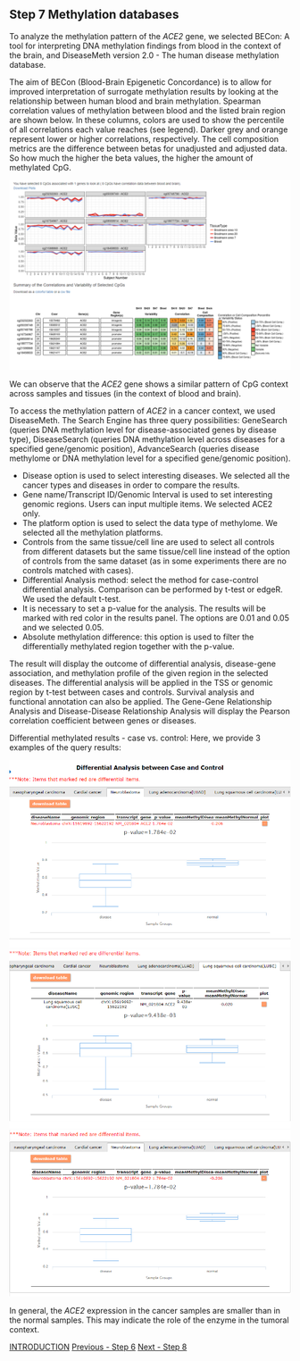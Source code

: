 ## Step 7 Methylation databases
To analyze the methylation pattern of the *ACE2* gene, we selected BECon: A tool for interpreting DNA methylation findings from blood in the context of the brain, and DiseaseMeth version 2.0 - The human disease methylation database.

The aim of BECon (Blood-Brain Epigenetic Concordance) is to allow for improved interpretation of surrogate methylation results by looking at the relationship between human blood and brain methylation. Spearman correlation values of methylation between blood and the listed brain region are shown below. In these columns, colors are used to show the percentile of all correlations each value reaches (see legend). Darker grey and orange represent lower or higher correlations, respectively. The cell composition metrics are the difference between betas for unadjusted and adjusted data. So how much the higher the beta values, the higher the amount of methylated CpG.

<img src= "./images/BECON.PNG">

We can observe that the *ACE2* gene shows a similar pattern of CpG context across samples and tissues (in the context of blood and brain).

To access the methylation pattern of *ACE2* in a cancer context, we used DiseaseMeth. The Search Engine has three query possibilities: GeneSearch (queries DNA methylation level for disease-associated genes by disease type), DiseaseSearch (queries DNA methylation level across diseases for a specified gene/genomic position), AdvanceSearch (queries disease methylome or DNA methylation level for a specified gene/genomic position).

* Disease option is used to select interesting diseases. We selected all the cancer types and diseases in order to compare the results.
* Gene name/Transcript ID/Genomic Interval is used to set interesting genomic regions. Users can input multiple items. We selected ACE2 only.
* The platform option is used to select the data type of methylome. We selected all the methylation platforms.
* Controls from the same tissue/cell line are used to select all controls from different datasets but the same tissue/cell line instead of the option of controls from the same dataset (as in some experiments there are no controls matched with cases).
* Differential Analysis method: select the method for case-control differential analysis. Comparison can be performed by t-test or edgeR. We used the default t-test.
* It is necessary to set a p-value for the analysis. The results will be marked with red color in the results panel. The options are 0.01 and 0.05 and we selected 0.05.
* Absolute methylation difference: this option is used to filter the differentially methylated region together with the p-value.

The result will display the outcome of differential analysis, disease-gene association, and methylation profile of the given region in the selected diseases. The differential analysis will be applied in the TSS or genomic region by t-test between cases and controls. Survival analysis and functional annotation can also be applied. The Gene-Gene Relationship Analysis and Disease-Disease Relationship Analysis will display the Pearson correlation coefficient between genes or diseases.

Differential methylated results - case vs. control: Here, we provide 3 examples of the query results:   

<img src= "./images/dismeth-lung.PNG">
<img src= "./images/dismeth-lusc.PNG">
<img src= "./images/dismeth-neuroblastoma.PNG">

In general, the *ACE2* expression in the cancer samples are smaller than in the normal samples. This may indicate the role of the enzyme in the tumoral context.



[INTRODUCTION](./index.md)
[Previous - Step 6](./page6.md) 
[Next - Step 8](./page8.md)
